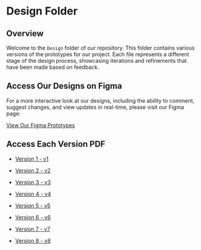 # Design Folder

## Overview

Welcome to the `Design` folder of our repository. This folder contains various versions of the prototypes for our project. Each file represents a different stage of the design process, showcasing iterations and refinements that have been made based on feedback.

## Access Our Designs on Figma

For a more interactive look at our designs, including the ability to comment, suggest changes, and view updates in real-time, please visit our Figma page:

[View Our Figma Prototypes](https://www.figma.com/file/6PINXpuynOE8HFpRz3wDtn/Moral-Moment?type=design&node-id=0%3A1&mode=design&t=dbDzKbMwucbteZ3Y-1)

## Access Each Version PDF

* [Version 1 - v1](v1/) 

* [Version 2 - v2](v2/) 
* [Version 3 - v3](v3/)
* [Version 4 - v4](v4/)
* [Version 5 - v5](v5/)
* [Version 6 - v6](v6/) 
* [Version 7 - v7](v7/)
* [Version 8 - v8](v8/)